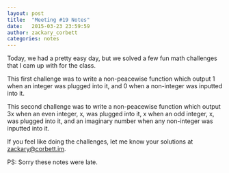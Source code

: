 ```yaml
---
layout: post
title:  "Meeting #19 Notes"
date:   2015-03-23 23:59:59
author: zackary_corbett
categories: notes
---
```


Today, we had a pretty easy day, but we solved a few fun math challenges that I cam up with for the class.

This first challenge was to write a non-peacewise function which output 1 when an integer was plugged into it, and 0 when a non-integer was inputted into it.

This second challenge was to write a non-peacewise function which output 3x when an even integer, x, was plugged into it, x when an odd integer, x, was plugged into it, and an imaginary number when any non-integer was inputted into it.

If you feel like doing the challenges, let me know your solutions at <zackary@corbett.im>.

PS: Sorry these notes were late.